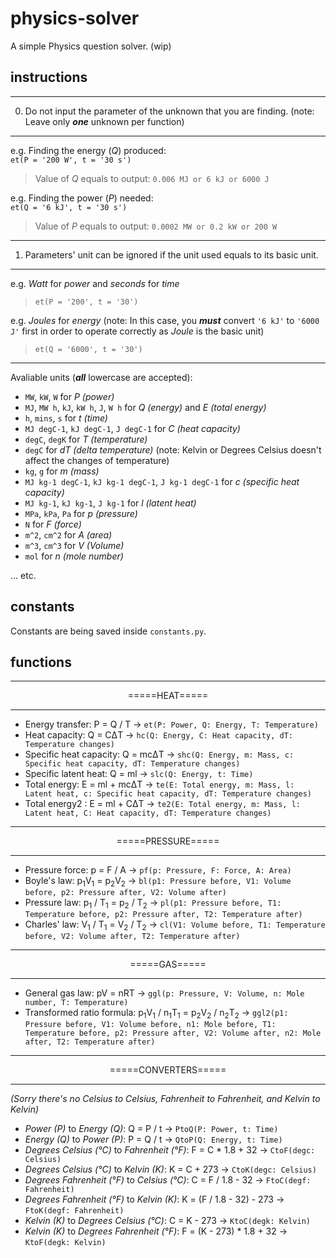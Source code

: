 # physics-solver
A simple Physics question solver. (wip)

## instructions

<hr>

0. Do not input the parameter of the unknown that you are finding. (note: Leave only ***one*** unknown per function)

<hr>

e.g. Finding the energy (*Q*) produced:<br>
`et(P = '200 W', t = '30 s')`<br>
> Value of *Q* equals to output: `0.006 MJ or 6 kJ or 6000 J`

e.g. Finding the power (*P*) needed:<br>
`et(Q = '6 kJ', t = '30 s')`<br>
> Value of *P* equals to output: `0.0002 MW or 0.2 kW or 200 W`

<hr>

1. Parameters' unit can be ignored if the unit used equals to its basic unit.

<hr>

e.g. *Watt* for *power* and *seconds* for *time*<br>
> `et(P = '200', t = '30')`

e.g. *Joules* for *energy* (note: In this case, you ***must*** convert `'6 kJ'` to `'6000 J'` first in order to operate correctly as *Joule* is the basic unit)<br>
> `et(Q = '6000', t = '30')`

<hr>

Avaliable units (***all*** lowercase are accepted):
- `MW`, `kW`, `W` for *P (power)*
- `MJ`, `MW h`, `kJ`, `kW h`, `J`, `W h` for *Q (energy)* and *E (total energy)*
- `h`, `mins`, `s` for *t (time)*
- `MJ degC-1`, `kJ degC-1`, `J degC-1` for *C (heat capacity)*
- `degC`, `degK` for *T (temperature)*
- `degC` for *dT (delta temperature)* (note: Kelvin or Degrees Celsius doesn't affect the changes of temperature)
- `kg`, `g` for *m (mass)*
- `MJ kg-1 degC-1`, `kJ kg-1 degC-1`, `J kg-1 degC-1` for *c (specific heat capacity)*
- `MJ kg-1`, `kJ kg-1`, `J kg-1` for *l (latent heat)*
- `MPa`, `kPa`, `Pa` for *p (pressure)*
- `N` for *F (force)*
- `m^2`, `cm^2` for *A (area)*
- `m^3`, `cm^3` for *V (Volume)*
- `mol` for *n (mole number)*


... etc.

## constants
Constants are being saved inside `constants.py`.

## functions

<hr>
<p align=center>=====HEAT=====</p>
<hr>

- Energy transfer:  P = Q / T -> `et(P: Power, Q: Energy, T: Temperature)`
- Heat capacity: Q = CΔT -> `hc(Q: Energy, C: Heat capacity, dT: Temperature changes)`
- Specific heat capacity: Q = mcΔT -> `shc(Q: Energy, m: Mass, c: Specific heat capacity, dT: Temperature changes)`
- Specific latent heat: Q = ml -> `slc(Q: Energy, t: Time)`
- Total energy: E = ml + mcΔT -> `te(E: Total energy, m: Mass, l: Latent heat, c: Specific heat capacity, dT: Temperature changes)`
- Total energy2 : E = ml + CΔT -> `te2(E: Total energy, m: Mass, l: Latent heat, C: Heat capacity, dT: Temperature changes)`

<hr>
<p align=center>=====PRESSURE=====</p>
<hr>

- Pressure force: p = F / A -> `pf(p: Pressure, F: Force, A: Area)`
- Boyle's law: p<sub>1</sub>V<sub>1</sub> = p<sub>2</sub>V<sub>2</sub> -> `bl(p1: Pressure before, V1: Volume before, p2: Pressure after, V2: Volume after)`
- Pressure law: p<sub>1</sub> / T<sub>1</sub> = p<sub>2</sub> / T<sub>2</sub> -> `pl(p1: Pressure before, T1: Temperature before, p2: Pressure after, T2: Temperature after)`
- Charles' law: V<sub>1</sub> / T<sub>1</sub> = V<sub>2</sub> / T<sub>2</sub> -> `cl(V1: Volume before, T1: Temperature before, V2: Volume after, T2: Temperature after)`

<hr>
<p align=center>=====GAS=====</p>
<hr>

- General gas law: pV = nRT -> `ggl(p: Pressure, V: Volume, n: Mole number, T: Temperature)`
- Transformed ratio formula: p<sub>1</sub>V<sub>1</sub> / n<sub>1</sub>T<sub>1</sub> = p<sub>2</sub>V<sub>2</sub> / n<sub>2</sub>T<sub>2</sub> -> `ggl2(p1: Pressure before, V1: Volume before, n1: Mole before, T1: Temperature before, p2: Pressure after, V2: Volume after, n2: Mole after, T2: Temperature after)`

<hr>
<p align=center>=====CONVERTERS=====</p>
<hr>

*(Sorry there's no Celsius to Celsius, Fahrenheit to Fahrenheit, and Kelvin to Kelvin)*
- *Power (P)* to *Energy (Q)*: Q = P / t -> `PtoQ(P: Power, t: Time)`
- *Energy (Q)* to *Power (P)*: P = Q / t -> `QtoP(Q: Energy, t: Time)`
- *Degrees Celsius (°C)* to *Fahrenheit (°F)*: F = C * 1.8 + 32 -> `CtoF(degc: Celsius)`
- *Degrees Celsius (°C)* to *Kelvin (K)*: K = C + 273 -> `CtoK(degc: Celsius)`
- *Degrees Fahrenheit (°F)* to *Celsius (°C)*: C = F / 1.8 - 32 -> `FtoC(degf: Fahrenheit)`
- *Degrees Fahrenheit (°F)* to *Kelvin (K)*: K = (F / 1.8 - 32) - 273 -> `FtoK(degf: Fahrenheit)`
- *Kelvin (K)* to *Degrees Celsius (°C)*: C = K - 273 -> `KtoC(degk: Kelvin)`
- *Kelvin (K)* to *Degrees Fahrenheit (°F)*: F = (K - 273) * 1.8 + 32 -> `KtoF(degk: Kelvin)`

